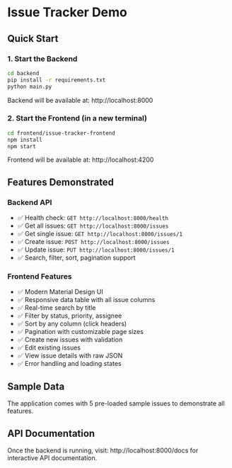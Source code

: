 # Issue Tracker Demo

## Quick Start

### 1. Start the Backend
```bash
cd backend
pip install -r requirements.txt
python main.py
```
Backend will be available at: http://localhost:8000

### 2. Start the Frontend (in a new terminal)
```bash
cd frontend/issue-tracker-frontend
npm install
npm start
```
Frontend will be available at: http://localhost:4200

## Features Demonstrated

### Backend API
- ✅ Health check: `GET http://localhost:8000/health`
- ✅ Get all issues: `GET http://localhost:8000/issues`
- ✅ Get single issue: `GET http://localhost:8000/issues/1`
- ✅ Create issue: `POST http://localhost:8000/issues`
- ✅ Update issue: `PUT http://localhost:8000/issues/1`
- ✅ Search, filter, sort, pagination support

### Frontend Features
- ✅ Modern Material Design UI
- ✅ Responsive data table with all issue columns
- ✅ Real-time search by title
- ✅ Filter by status, priority, assignee
- ✅ Sort by any column (click headers)
- ✅ Pagination with customizable page sizes
- ✅ Create new issues with validation
- ✅ Edit existing issues
- ✅ View issue details with raw JSON
- ✅ Error handling and loading states

## Sample Data
The application comes with 5 pre-loaded sample issues to demonstrate all features.

## API Documentation
Once the backend is running, visit: http://localhost:8000/docs for interactive API documentation.
